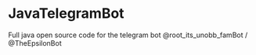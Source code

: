 # JavaTelegramBot
Full java open source code for the telegram bot @root_its_unobb_famBot / @TheEpsilonBot
